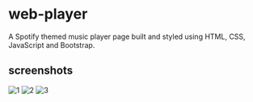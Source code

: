# web-player
<p>A Spotify themed music player page built and styled using HTML, CSS, JavaScript and
Bootstrap.</p>

## screenshots
![1](https://github.com/tanya21ag/web-player/assets/127618645/813c0a15-3abb-4365-ab3f-3eb291e4a2f2)
![2](https://github.com/tanya21ag/web-player/assets/127618645/b762fb96-6473-4c73-91df-99cac88c598b)
![3](https://github.com/tanya21ag/web-player/assets/127618645/5a14abe8-3ea1-449f-9497-f5e96605e4fc)

